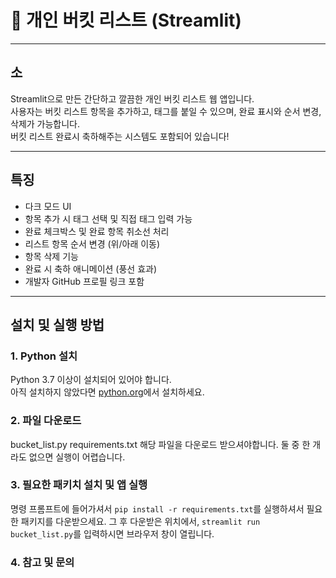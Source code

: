 # 🎯 개인 버킷 리스트 (Streamlit)
---

## 소
Streamlit으로 만든 간단하고 깔끔한 개인 버킷 리스트 웹 앱입니다.  
사용자는 버킷 리스트 항목을 추가하고, 태그를 붙일 수 있으며, 완료 표시와 순서 변경, 삭제가 가능합니다.  
버킷 리스트 완료시 축하해주는 시스템도 포함되어 있습니다!

---

## 특징

- 다크 모드 UI
- 항목 추가 시 태그 선택 및 직접 태그 입력 가능
- 완료 체크박스 및 완료 항목 취소선 처리
- 리스트 항목 순서 변경 (위/아래 이동)
- 항목 삭제 기능
- 완료 시 축하 애니메이션 (풍선 효과)
- 개발자 GitHub 프로필 링크 포함

---

## 설치 및 실행 방법

### 1. Python 설치

Python 3.7 이상이 설치되어 있어야 합니다.  
아직 설치하지 않았다면 [python.org](https://www.python.org/downloads/)에서 설치하세요.

### 2. 파일 다운로드
bucket_list.py
requirements.txt
해당 파일을 다운로드 받으셔야합니다.
둘 중 한 개라도 없으면 실행이 어렵습니다.

### 3. 필요한 패키치 설치 및 앱 실행
명령 프롬프트에 들어가셔서
`pip install -r requirements.txt`를 실행하셔서 필요한 패키지를 다운받으세요.
그 후 다운받은 위치에서, `streamlit run bucket_list.py`를 입력하시면 브라우저 창이 열립니다.

### 4. 참고 및 문의



